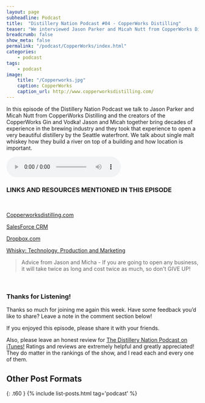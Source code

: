 ```yaml
---
layout: page
subheadline: Podcast
title:  "Distillery Nation Podcast #04 - CopperWorks Distilling"
teaser: "We interviewed Jason Parker and Micah Nutt from CopperWorks Distilling"
breadcrumb: false
show_meta: false
permalink: "/podcast/CopperWorks/index.html"
categories:
    - podcast
tags:
    - podcast
image:
    title: "/Copperworks.jpg"
    caption: CopperWorks
    caption_url: http://www.copperworksdistilling.com/
---
```

In this episode of the Distillery Nation Podcast we talk to Jason Parker and Micah Nutt from CopperWorks Distilling and the creators of the CopperWorks Gin and Vodka! Jason and Micah together bring decades of experience in the brewing industry and they took that experience to open a very beautiful distillery by the Seattle waterfront. We talk about single malt whiskey how they build a river on top of a building and how location is important.

<audio controls>
  <source src="http://mastrogiannisdistillery.com/distillerynation/2015/004-DNP-CopperWorks.mp3" controls="true" type="audio/mpeg">
Your browser does not support the audio element.
</audio>

<meta name="keywords" content="fantastic job,second-largest craft brewery,grain silo color,hospitals biotech firms,acts biotech firms,micro green revolution,sour mash,distillery nation podcast,business advice,delivery interviews,parker jason,chemistry degree,microbiology degree,bigger brewery,chocolate company,fun ride,natural progression,business partner,natural pair,brew master,denver colorado,brewing background,fresh money,building alliance,backgrounds decision,row industry,hazardous material,business model">

<h3>LINKS AND RESOURCES MENTIONED IN THIS EPISODE</h3>
<br>

[Copperworksdistilling.com][1]

[SalesForce CRM][2]

[Dropbox.com][3]

[Whisky: Technology, Production and Marketing][4]


<blockquote>Advice from Jason and Micha - 
If you are going to open any business, it will take twice as long and cost twice as much, so don't GIVE UP!</blockquote>

 [1]: http://www.copperworksdistilling.com/
 [2]: https://www.salesforce.com/
 [3]: https://www.dropbox.com/
 [4]: http://www.amazon.com/Whisky-Technology-Production-Marketing-Alcoholic/dp/0126692025/ref=sr_1_2?ie=UTF8&qid=1438666233&sr=8-2&keywords=Whisky%2C%3A+Technology%2C+Production+and+Marketing

<br>

<h3>Thanks for Listening!</h3>

Thanks so much for joining me again this week. Have some feedback you’d like to share? Leave a note in the comment section below!

If you enjoyed this episode, please share it with your friends.

Also, please leave an honest review for [The Distillery Nation Podcast on iTunes!][5] Ratings and reviews are extremely helpful and greatly appreciated! They do matter in the rankings of the show, and I read each and every one of them.


[5]: https://itunes.apple.com/us/podcast/distillery-nation-podcast/id1040367741


## Other Post Formats
{: .t60 }
{% include list-posts.html tag='podcast' %}